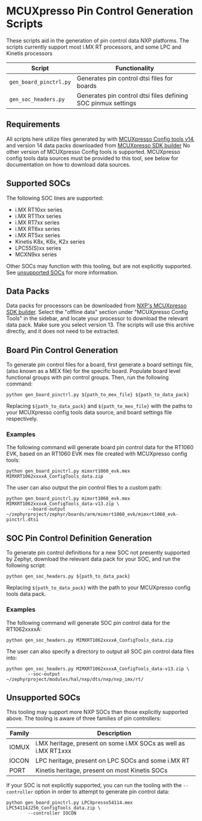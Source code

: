 # MCUXpresso Pin Control Generation Scripts

These scripts aid in the generation of pin control data NXP platforms. The
scripts currently support most i.MX RT processors, and some LPC and Kinetis
processors

| Script                     | Functionality                               |
| -------------------------- | ------------------------------------------- |
| `gen_board_pinctrl.py`     | Generates pin control dtsi files for boards |
| `gen_soc_headers.py`       | Generates pin control dtsi files defining SOC pinmux settings |

## Requirements

All scripts here utilize files generated by with [MCUXpresso Config
tools v14](https://www.nxp.com/design/software/development-software/mcuxpresso-software-and-tools-/mcuxpresso-config-tools-pins-clocks-peripherals:MCUXpresso-Config-Tools),
and version 14 data packs downloaded from
[MCUXpresso SDK builder](https://mcuxpresso.nxp.com/en/select_config_tools_data)
No other version of MCUXpresso Config tools is supported.
MCUXpresso config tools data sources must be provided to this tool, see below
for documentation on how to download data sources.


## Supported SOCs

The following SOC lines are supported:
- i.MX RT10xx series
- i.MX RT11xx series
- i.MX RT7xx series
- i.MX RT6xx series
- i.MX RT5xx series
- Kinetis K8x, K6x, K2x series
- LPC55(S)xx series
- MCXN9xx series

Other SOCs may function with this tooling, but are not explicitly supported.
See [unsupported SOCs](#unsupported-socs) for more information.

## Data Packs
Data packs for processors can be downloaded from
[NXP's MCUXpresso SDK builder](https://mcuxpresso.nxp.com/en/select-config-tools-data).
Select the "offline data"
section under "MCUXpresso Config Tools" in the sidebar, and locate your
processor to download the relevant data pack. Make sure you select version 13.
The scripts will use this archive directly, and it does not need to be extracted.

## Board Pin Control Generation

To generate pin control files for a board, first generate a board settings file,
(also known as a MEX file) for the specific board. Populate board level
functional groups with pin control groups. Then, run the following command:

```
python gen_board_pinctrl.py ${path_to_mex_file} ${path_to_data_pack}
```

Replacing `${path_to_data_pack}` and `${path_to_mex_file}` with the paths to
your MCUXpresso config tools data source, and board settings file respectively.

### Examples

The following command will generate board pin control data for the
RT1060 EVK, based on an RT1060 EVK mex file created with MCUXpresso config
tools:

```
python gen_board_pinctrl.py mimxrt1060_evk.mex MIMXRT1062xxxxA_ConfigTools_data.zip
```

The user can also output the pin control files to a custom path:
```
python gen_board_pinctrl.py mimxrt1060_evk.mex MIMXRT1062xxxxA_ConfigTools_data-v13.zip \
        --board-output ~/zephyrproject/zephyr/boards/arm/mimxrt1060_evk/mimxrt1060_evk-pinctrl.dtsi
```

## SOC Pin Control Definition Generation

To generate pin control definitions for a new SOC not presently supported by
Zephyr, download the relevant data pack for your SOC, and run the following
script:

```
python gen_soc_headers.py ${path_to_data_pack}
```

Replacing `${path_to_data_pack}` with the path to your MCUXpresso config tools
data pack.


### Examples

The following command will generate SOC pin control data for the RT1062xxxxA:

```
python gen_soc_headers.py MIMXRT1062xxxxA_ConfigTools_data.zip
```

The user can also specify a directory to output all SOC pin control data
files into:

```
python gen_soc_headers.py MIMXRT1062xxxxA_ConfigTools_data-v13.zip \
        --soc-output ~/zephyrproject/modules/hal/nxp/dts/nxp/nxp_imx/rt/
```

## Unsupported SOCs

This tooling may support more NXP SOCs than those explicitly supported
above. The tooling is aware of three families of pin controllers:

| Family    | Description                                                     |
| --------- | --------------------------------------------------------------- |
| IOMUX     | i.MX heritage, present on some i.MX SOCs as well as i.MX RT1xxx |
| IOCON     | LPC heritage, present on LPC SOCs and some i.MX RT              |
| PORT      | Kinetis heritage, present on most Kinetis SOCs                  |


If your SOC is not explicitly supported, you can run the tooling with
the `--controller` option in order to attempt to generate pin control data:

```
python gen_board_pinctrl.py LPCXpresso54114.mex LPC54114J256_ConfigTools_data.zip \
        --controller IOCON
```
